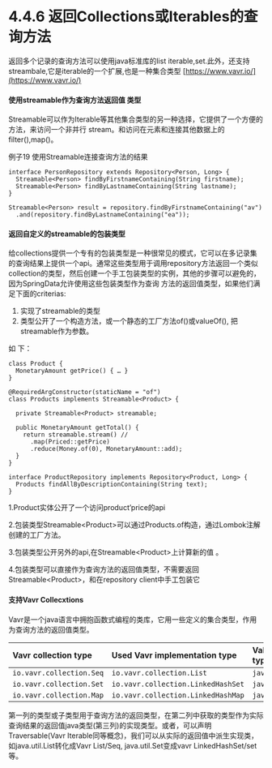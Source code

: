 # 4.4.6 返回Collections或Iterables的查询方法

返回多个记录的查询方法可以使用java标准库的list iterable,set.此外，还支持streambale,它是iterable的一个扩展,也是一种集合类型 [https://www.vavr.io/](https://www.vavr.io/)

#### 使用streamable作为查询方法返回值 类型

Streamable可以作为Iterable等其他集合类型的另一种选择，它提供了一个方便的方法，来访问一个非并行 stream。和访问在元素和连接其他数据上的filter\(\),map\(\)。 

例子19 使用Streamable连接查询方法的结果

```text
interface PersonRepository extends Repository<Person, Long> {
  Streamable<Person> findByFirstnameContaining(String firstname);
  Streamable<Person> findByLastnameContaining(String lastname);
}

Streamable<Person> result = repository.findByFirstnameContaining("av")
  .and(repository.findByLastnameContaining("ea"));
```

#### 返回自定义的streamable的包装类型

给collections提供一个专有的包装类型是一种很常见的模式，它可以在多记录集的查询结果上提供一个api。通常这些类型用于调用repository方法返回一个类似collection的类型，然后创建一个手工包装类型的实例，其他的步骤可以避免的，因为SpringData允许使用这些包装类型作为查询 方法的返回值类型，如果他们满足下面的criterias:

1. 实现了streamable的类型
2. 类型公开了一个构造方法，或一个静态的工厂方法of\(\)或valueOf\(\), 把streamable作为参数。

如 下：

```text
class Product { 
  MonetaryAmount getPrice() { … }
}

@RequiredArgConstructor(staticName = "of")
class Products implements Streamable<Product> { 

  private Streamable<Product> streamable;

  public MonetaryAmount getTotal() { 
    return streamable.stream() //
      .map(Priced::getPrice)
      .reduce(Money.of(0), MonetaryAmount::add);
  }
}

interface ProductRepository implements Repository<Product, Long> {
  Products findAllByDescriptionContaining(String text); 
}
```

 1.Product实体公开了一个访问product’price的api

2.包装类型Streamable&lt;Product&gt;可以通过Products.of构造，通过Lombok注解创建的工厂方法。

3.包装类型公开另外的api,在Streamable&lt;Product&gt;上计算新的值 。

4.包装类型可以直接作为查询方法的返回值类型，不需要返回Streamable&lt;Product&gt;，和在repository client中手工包装它 

#### 支持Vavr Collecxtions

Vavr是一个java语言中拥抱函数式编程的类库，它用一些定义的集合类型，作用为查询方法的返回值类型。

| Vavr collection type | Used Vavr implementation type | Valid Java source types |
| :--- | :--- | :--- |
| `io.vavr.collection.Seq` | `io.vavr.collection.List` | `java.util.Iterable` |
| `io.vavr.collection.Set` | `io.vavr.collection.LinkedHashSet` | `java.util.Iterable` |
| `io.vavr.collection.Map` | `io.vavr.collection.LinkedHashMap` | `java.util.Map` |

第一列的类型或子类型用于查询方法的返回类型，在第二列中获取的类型作为实际查询结果的返回值java类型\(第三列\)的实现类型。或者，可以声明Traversable\(Vavr Iterable同等概念\)，我们可以从实际的返回值中派生实现类，如java.util.List转化成Vavr List/Seq, java.util.Set变成vavr LinkedHashSet/set等。

